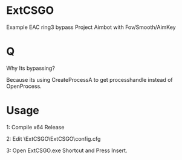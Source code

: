 # ExtCSGO
Example EAC ring3 bypass Project
Aimbot with Fov/Smooth/AimKey

# Q
Why Its bypassing? 

Because its using CreateProcessA to get processhandle instead of OpenProcess.
# Usage

1: Compile x64 Release

2: Edit \ExtCSGO\ExtCSGO\config.cfg


3: Open ExtCSGO.exe Shortcut and Press Insert.


